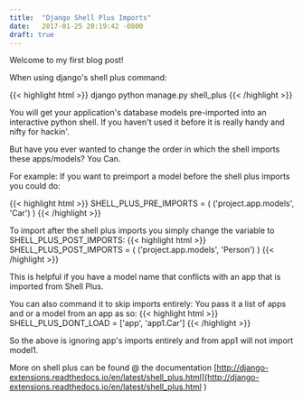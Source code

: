 ```yaml
---
title:  "Django Shell Plus Imports"
date:   2017-01-25 20:19:42 -0800
draft: true
---
```


Welcome to my first blog post!

When using django's shell plus command:

{{< highlight html >}}
django python manage.py shell_plus
{{< /highlight >}}

You will get your application's database models pre-imported into an interactive python shell.
If you haven't used it before it is really handy and nifty for hackin'.

But have you ever wanted to change the order in which the shell imports these apps/models?
You Can.

For example: If you want to preimport a model before the shell plus imports you could do:

{{< highlight html >}}
SHELL_PLUS_PRE_IMPORTS = (
    ('project.app.models', 'Car')
)
{{< /highlight >}}

To import after the shell plus imports you simply change the variable to SHELL_PLUS_POST_IMPORTS:
{{< highlight html >}}
SHELL_PLUS_POST_IMPORTS = (
    ('project.app.models', 'Person')
)
{{< /highlight >}}

This is helpful if you have a model name that conflicts with an app that is imported from Shell Plus.

You can also command it to skip imports entirely:
You pass it a list of apps and or a model from an app as so:
{{< highlight html >}}
SHELL_PLUS_DONT_LOAD = ['app', 'app1.Car']
{{< /highlight >}}

So the above is ignoring app's imports entirely and from app1 will not import model1.

More on shell plus can be found @ the documentation
[http://django-extensions.readthedocs.io/en/latest/shell_plus.html](http://django-extensions.readthedocs.io/en/latest/shell_plus.html )
